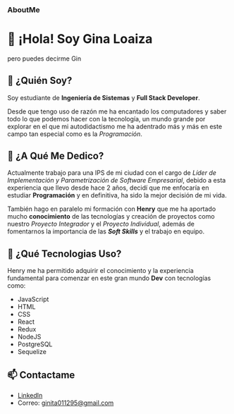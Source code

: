 ### AboutMe

# 👋 ¡Hola! Soy Gina Loaiza 
pero puedes decirme Gin

## 👀 ¿Quién Soy?

Soy estudiante de **Ingeniería de Sistemas** y  **Full Stack Developer**.

Desde que tengo uso de razón me ha encantado los computadores y saber todo lo que podemos hacer con la tecnología, un mundo grande por explorar en el que
mi autodidactismo me ha adentrado más y más en este campo tan especial como es la *Programación*.

## 💞️ ¿A Qué Me Dedico?

Actualmente trabajo para una IPS de mi ciudad con el cargo de *Líder de Implementación y Parametrización de Software Empresarial*, debido a esta experiencia que
llevo desde hace 2 años, decidí que me enfocaría en estudiar **Programación** y en definitiva, ha sido la mejor decisión de mi vida.

También hago en paralelo mi formación con **Henry** que me ha aportado mucho **conocimiento** de las tecnologías y creación de proyectos como nuestro *Proyecto Integrador* y el
*Proyecto Individual*, además de fomentarnos la importancia de las ***Soft Skills*** y el trabajo en equipo.

## 🌱 ¿Qué Tecnologias Uso?

Henry me ha permitido adquirir el conocimiento y la experiencia fundamental para comenzar en este gran mundo **Dev** con tecnologías como: 

* JavaScript 
* HTML
* CSS
* React
* Redux
* NodeJS
* PostgreSQL
* Sequelize

## 📫 Contactame

* [LinkedIn](https://www.linkedin.com/in/ginaloaiza/)
* Correo: ginita011295@gmail.com




